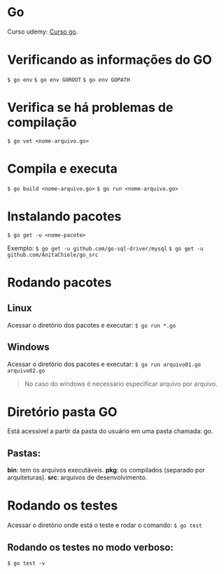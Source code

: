 # Go

Curso udemy: [Curso go](http://www.udemy.com/curso-go).

# Verificando as informações do GO
`$ go env`
`$ go env GOROOT`
`$ go env GOPATH`

# Verifica se há problemas de compilação
`$ go vet <nome-arquivo.go>`

# Compila e executa
`$ go build <nome-arquivo.go>`
`$ go run <nome-arquivo.go>`

# Instalando pacotes
`$ go get -u <nome-pacote>`

Exemplo:
`$ go get -u github.com/go-sql-driver/mysql`
`$ go get -u github.com/AnitaChiele/go_src`

# Rodando pacotes
## Linux
Acessar o diretório dos pacotes e executar:
`$ go run *.go`

## Windows
Acessar o diretório dos pacotes e executar:
`$ go run arquivo01.go arquivo02.go`
> No caso do windows é necessário especificar arquivo por arquivo.

# Diretório pasta GO
Está acessível a partir da pasta do usuário em uma pasta chamada: go.

## Pastas:
**bin**: tem os arquivos executáveis.
**pkg**: os compilados (separado por arquiteturas).
**src**: arquivos de desenvolvimento.

# Rodando os testes
Acessar o diretório onde está o teste e rodar o comando:
`$ go test`

## Rodando os testes no modo verboso:
`$ go test -v`